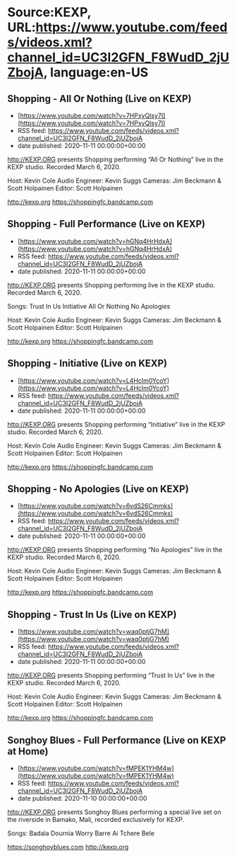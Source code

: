 # Source:KEXP, URL:https://www.youtube.com/feeds/videos.xml?channel_id=UC3I2GFN_F8WudD_2jUZbojA, language:en-US

## Shopping - All Or Nothing (Live on KEXP)
 - [https://www.youtube.com/watch?v=7HPxyQlsy7I](https://www.youtube.com/watch?v=7HPxyQlsy7I)
 - RSS feed: https://www.youtube.com/feeds/videos.xml?channel_id=UC3I2GFN_F8WudD_2jUZbojA
 - date published: 2020-11-11 00:00:00+00:00

http://KEXP.ORG presents Shopping performing “All Or Nothing” live in the KEXP studio. Recorded March 6, 2020.

Host: Kevin Cole
Audio Engineer: Kevin Suggs
Cameras: Jim Beckmann & Scott Holpainen
Editor: Scott Holpainen

http://kexp.org
https://shoppingfc.bandcamp.com

## Shopping - Full Performance (Live on KEXP)
 - [https://www.youtube.com/watch?v=hGNq4HrHdxA](https://www.youtube.com/watch?v=hGNq4HrHdxA)
 - RSS feed: https://www.youtube.com/feeds/videos.xml?channel_id=UC3I2GFN_F8WudD_2jUZbojA
 - date published: 2020-11-11 00:00:00+00:00

http://KEXP.ORG presents Shopping performing live in the KEXP studio. Recorded March 6, 2020.

Songs:
Trust In Us
Initiative
All Or Nothing
No Apologies

Host: Kevin Cole
Audio Engineer: Kevin Suggs
Cameras: Jim Beckmann & Scott Holpainen
Editor: Scott Holpainen

http://kexp.org
https://shoppingfc.bandcamp.com

## Shopping - Initiative (Live on KEXP)
 - [https://www.youtube.com/watch?v=L4Hclm0YcoY](https://www.youtube.com/watch?v=L4Hclm0YcoY)
 - RSS feed: https://www.youtube.com/feeds/videos.xml?channel_id=UC3I2GFN_F8WudD_2jUZbojA
 - date published: 2020-11-11 00:00:00+00:00

http://KEXP.ORG presents Shopping performing “Initiative” live in the KEXP studio. Recorded March 6, 2020.

Host: Kevin Cole
Audio Engineer: Kevin Suggs
Cameras: Jim Beckmann & Scott Holpainen
Editor: Scott Holpainen

http://kexp.org
https://shoppingfc.bandcamp.com

## Shopping - No Apologies (Live on KEXP)
 - [https://www.youtube.com/watch?v=6vdS26Cmmks](https://www.youtube.com/watch?v=6vdS26Cmmks)
 - RSS feed: https://www.youtube.com/feeds/videos.xml?channel_id=UC3I2GFN_F8WudD_2jUZbojA
 - date published: 2020-11-11 00:00:00+00:00

http://KEXP.ORG presents Shopping performing “No Apologies” live in the KEXP studio. Recorded March 6, 2020.

Host: Kevin Cole
Audio Engineer: Kevin Suggs
Cameras: Jim Beckmann & Scott Holpainen
Editor: Scott Holpainen

http://kexp.org
https://shoppingfc.bandcamp.com

## Shopping - Trust In Us (Live on KEXP)
 - [https://www.youtube.com/watch?v=waq0ptjG7hM](https://www.youtube.com/watch?v=waq0ptjG7hM)
 - RSS feed: https://www.youtube.com/feeds/videos.xml?channel_id=UC3I2GFN_F8WudD_2jUZbojA
 - date published: 2020-11-11 00:00:00+00:00

http://KEXP.ORG presents Shopping performing “Trust In Us” live in the KEXP studio. Recorded March 6, 2020.

Host: Kevin Cole
Audio Engineer: Kevin Suggs
Cameras: Jim Beckmann & Scott Holpainen
Editor: Scott Holpainen

http://kexp.org
https://shoppingfc.bandcamp.com

## Songhoy Blues - Full Performance (Live on KEXP at Home)
 - [https://www.youtube.com/watch?v=fMPEK1YHM4w](https://www.youtube.com/watch?v=fMPEK1YHM4w)
 - RSS feed: https://www.youtube.com/feeds/videos.xml?channel_id=UC3I2GFN_F8WudD_2jUZbojA
 - date published: 2020-11-10 00:00:00+00:00

http://KEXP.ORG presents Songhoy Blues performing a special live set on the riverside in Bamako, Mali, recorded exclusively for KEXP. 

Songs:
Badala
Dournia
Worry
Barre
Ai Tchere Bele

https://songhoyblues.com
http://kexp.org

